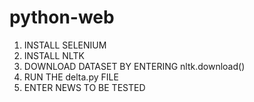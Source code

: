 # python-web
1. INSTALL SELENIUM 
2. INSTALL NLTK
3. DOWNLOAD DATASET BY ENTERING nltk.download()
4. RUN THE delta.py FILE
5. ENTER NEWS TO BE TESTED
